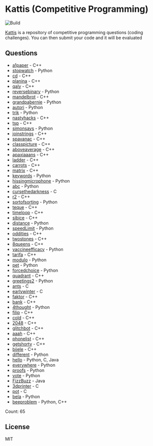 # Kattis (Competitive Programming)

![Build](https://github.com/Zeyu-Li/kattis_solutions/workflows/Generate%20MD/badge.svg)

[Kattis](https://open.kattis.com/) is a repository of competitive programming questions (coding challenges). You can then submit your code and it will be evaluated



## Questions 
* [a1paper](https://open.kattis.com/problems/a1paper) - C++ 
* [stopwatch](https://open.kattis.com/problems/stopwatch) - Python 
* [cd](https://open.kattis.com/problems/cd) - C++ 
* [planina](https://open.kattis.com/problems/planina) - C++ 
* [qaly](https://open.kattis.com/problems/qaly) - C++ 
* [reversebinary](https://open.kattis.com/problems/reversebinary) - Python 
* [mandelbrot](https://open.kattis.com/problems/mandelbrot) - C++ 
* [grandpabernie](https://open.kattis.com/problems/grandpabernie) - Python 
* [autori](https://open.kattis.com/problems/autori) - Python 
* [trik](https://open.kattis.com/problems/trik) - Python 
* [nastyhacks](https://open.kattis.com/problems/nastyhacks) - C++ 
* [tsp](https://open.kattis.com/problems/tsp) - C++ 
* [simonsays](https://open.kattis.com/problems/simonsays) - Python 
* [joinstrings](https://open.kattis.com/problems/joinstrings) - C++ 
* [spavanac](https://open.kattis.com/problems/spavanac) - C++ 
* [classpicture](https://open.kattis.com/problems/classpicture) - C++ 
* [aboveaverage](https://open.kattis.com/problems/aboveaverage) - C++ 
* [apaxiaaans](https://open.kattis.com/problems/apaxiaaans) - C++ 
* [ladder](https://open.kattis.com/problems/ladder) - C++ 
* [carrots](https://open.kattis.com/problems/carrots) - C++ 
* [matrix](https://open.kattis.com/problems/matrix) - C++ 
* [keywords](https://open.kattis.com/problems/keywords) - Python 
* [hissingmicrophone](https://open.kattis.com/problems/hissingmicrophone) - Python 
* [abc](https://open.kattis.com/problems/abc) - Python 
* [cursethedarkness](https://open.kattis.com/problems/cursethedarkness) - C 
* [r2](https://open.kattis.com/problems/r2) - C++ 
* [sortofsorting](https://open.kattis.com/problems/sortofsorting) - Python 
* [teque](https://open.kattis.com/problems/teque) - C++ 
* [timeloop](https://open.kattis.com/problems/timeloop) - C++ 
* [sibice](https://open.kattis.com/problems/sibice) - C++ 
* [distance](https://open.kattis.com/problems/distance) - Python 
* [speedLimit](https://open.kattis.com/problems/speedLimit) - Python 
* [oddities](https://open.kattis.com/problems/oddities) - C++ 
* [twostones](https://open.kattis.com/problems/twostones) - C++ 
* [8queens](https://open.kattis.com/problems/8queens) - C++ 
* [vaccineefficacy](https://open.kattis.com/problems/vaccineefficacy) - Python 
* [tarifa](https://open.kattis.com/problems/tarifa) - C++ 
* [modulo](https://open.kattis.com/problems/modulo) - Python 
* [pet](https://open.kattis.com/problems/pet) - Python 
* [forcedchoice](https://open.kattis.com/problems/forcedchoice) - Python 
* [quadrant](https://open.kattis.com/problems/quadrant) - C++ 
* [greetings2](https://open.kattis.com/problems/greetings2) - Python 
* [ants](https://open.kattis.com/problems/ants) - C 
* [earlywinter](https://open.kattis.com/problems/earlywinter) - C 
* [faktor](https://open.kattis.com/problems/faktor) - C++ 
* [bank](https://open.kattis.com/problems/bank) - C++ 
* [4thought](https://open.kattis.com/problems/4thought) - Python 
* [filip](https://open.kattis.com/problems/filip) - C++ 
* [cold](https://open.kattis.com/problems/cold) - C++ 
* [2048](https://open.kattis.com/problems/2048) - C++ 
* [glitchbot](https://open.kattis.com/problems/glitchbot) - C++ 
* [aaah](https://open.kattis.com/problems/aaah) - C++ 
* [phonelist](https://open.kattis.com/problems/phonelist) - C++ 
* [getshorty](https://open.kattis.com/problems/getshorty) - C++ 
* [bijele](https://open.kattis.com/problems/bijele) - C++ 
* [different](https://open.kattis.com/problems/different) - Python 
* [hello](https://open.kattis.com/problems/hello) - Python, C, Java 
* [everywhere](https://open.kattis.com/problems/everywhere) - Python 
* [proofs](https://open.kattis.com/problems/proofs) - Python 
* [vote](https://open.kattis.com/problems/vote) - Python 
* [FizzBuzz](https://open.kattis.com/problems/FizzBuzz) - Java 
* [3dprinter](https://open.kattis.com/problems/3dprinter) - C 
* [pot](https://open.kattis.com/problems/pot) - C 
* [bela](https://open.kattis.com/problems/bela) - Python 
* [beeproblem](https://open.kattis.com/problems/beeproblem) - Python, C++ 

Count: 65


## License

MIT